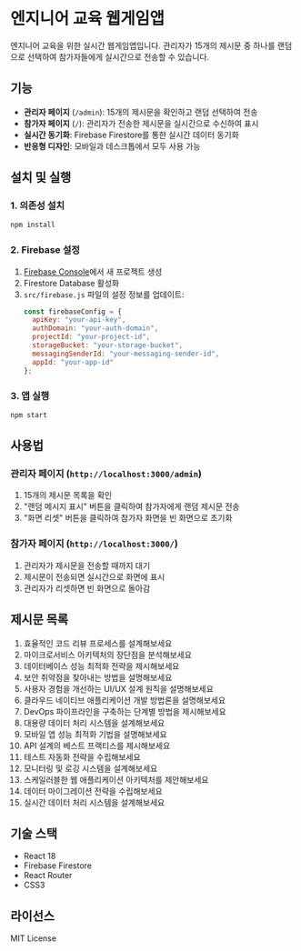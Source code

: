 # 엔지니어 교육 웹게임앱

엔지니어 교육을 위한 실시간 웹게임앱입니다. 관리자가 15개의 제시문 중 하나를 랜덤으로 선택하여 참가자들에게 실시간으로 전송할 수 있습니다.

## 기능

- **관리자 페이지** (`/admin`): 15개의 제시문을 확인하고 랜덤 선택하여 전송
- **참가자 페이지** (`/`): 관리자가 전송한 제시문을 실시간으로 수신하여 표시
- **실시간 동기화**: Firebase Firestore를 통한 실시간 데이터 동기화
- **반응형 디자인**: 모바일과 데스크톱에서 모두 사용 가능

## 설치 및 실행

### 1. 의존성 설치
```bash
npm install
```

### 2. Firebase 설정
1. [Firebase Console](https://console.firebase.google.com/)에서 새 프로젝트 생성
2. Firestore Database 활성화
3. `src/firebase.js` 파일의 설정 정보를 업데이트:
   ```javascript
   const firebaseConfig = {
     apiKey: "your-api-key",
     authDomain: "your-auth-domain",
     projectId: "your-project-id",
     storageBucket: "your-storage-bucket",
     messagingSenderId: "your-messaging-sender-id",
     appId: "your-app-id"
   };
   ```

### 3. 앱 실행
```bash
npm start
```

## 사용법

### 관리자 페이지 (`http://localhost:3000/admin`)
1. 15개의 제시문 목록을 확인
2. "랜덤 메시지 표시" 버튼을 클릭하여 참가자에게 랜덤 제시문 전송
3. "화면 리셋" 버튼을 클릭하여 참가자 화면을 빈 화면으로 초기화

### 참가자 페이지 (`http://localhost:3000/`)
1. 관리자가 제시문을 전송할 때까지 대기
2. 제시문이 전송되면 실시간으로 화면에 표시
3. 관리자가 리셋하면 빈 화면으로 돌아감

## 제시문 목록

1. 효율적인 코드 리뷰 프로세스를 설계해보세요
2. 마이크로서비스 아키텍처의 장단점을 분석해보세요
3. 데이터베이스 성능 최적화 전략을 제시해보세요
4. 보안 취약점을 찾아내는 방법을 설명해보세요
5. 사용자 경험을 개선하는 UI/UX 설계 원칙을 설명해보세요
6. 클라우드 네이티브 애플리케이션 개발 방법론을 설명해보세요
7. DevOps 파이프라인을 구축하는 단계별 방법을 제시해보세요
8. 대용량 데이터 처리 시스템을 설계해보세요
9. 모바일 앱 성능 최적화 기법을 설명해보세요
10. API 설계의 베스트 프랙티스를 제시해보세요
11. 테스트 자동화 전략을 수립해보세요
12. 모니터링 및 로깅 시스템을 설계해보세요
13. 스케일러블한 웹 애플리케이션 아키텍처를 제안해보세요
14. 데이터 마이그레이션 전략을 수립해보세요
15. 실시간 데이터 처리 시스템을 설계해보세요

## 기술 스택

- React 18
- Firebase Firestore
- React Router
- CSS3

## 라이선스

MIT License 